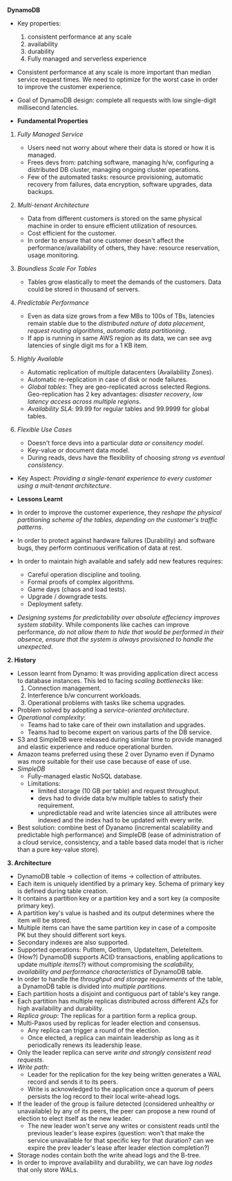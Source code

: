 **DynamoDB**
* Key properties: 
    1. consistent performance at any scale
    2. availability
    3. durability
    4. Fully managed and serverless experience
* Consistent performance at any scale is more important than median service request times. We need to optimize for the worst case in order to improve the customer experience.
* Goal of DynamoDB design: complete all requests with low single-digit millisecond latencies.

* **Fundamental Properties**
1. *Fully Managed Service*
    * Users need not worry about where their data is stored or how it is managed.
    * Frees devs from: patching software, managing h/w, configuring a distributed DB cluster, managing ongoing cluster operations.
    * Few of the automated tasks: resource provisioning, automatic recovery from failures, data encryption, software upgrades, data backups.

2. *Multi-tenant Architecture*
    * Data from different customers is stored on the same physical machine in order to ensure efficient utilization of resources.
    * Cost efficient for the customer.
    * In order to ensure that one customer doesn't affect the performance/availability of others, they have: resource reservation, usage monitoring.

3. *Boundless Scale For Tables*
    * Tables grow elastically to meet the demands of the customers. Data could be stored in thousand of servers.

4. *Predictable Performance*
    * Even as data size grows from a few MBs to 100s of TBs, latencies remain stable due to the *distributed nature of data placement*, *request routing algorithms*, *automatic data partitioning*.
    * If app is running in same AWS region as its data, we can see avg latencies of single digit ms for a 1 KB item.

5. *Highly Available*
    * Automatic replication of multiple datacenters (Availability Zones).
    * Automatic re-replication in case of disk or node failures.
    * *Global tables*: They are geo-replicated across selected Regions. Geo-replication has 2 key advantages: *disaster recovery*, *low latency access across multiple regions*.
    * *Availability SLA*: 99.99 for regular tables and 99.9999 for global tables.

6. *Flexible Use Cases*
    * Doesn't force devs into a particular *data or consitency model*.
    * Key-value or document data model.
    * During reads, devs have the flexibility of choosing *strong vs eventual consistency*.

* Key Aspect: *Providing a single-tenant experience to every customer using a mult-tenant architecture*.

* **Lessons Learnt**
* In order to improve the customer experience, they *reshape the physical partitioning scheme of the tables, depending on the customer's traffic patterns*.
* In order to protect against hardware failures (Durability) and software bugs, they perform continuous verification of data at rest.
* In order to maintain high available and safely add new features requires:
    * Careful operation discipline and tooling.
    * Formal proofs of complex algorithms.
    * Game days (chaos and load tests).
    * Upgrade / downgrade tests.
    * Deployment safety.
* *Designing systems for predictability over absolute effeciency improves system stability*. While components like caches can improve performance, *do not allow them to hide that would be performed in their absence, ensure that the system is always provisioned to handle the unexpected*.

**2. History**
* Lesson learnt from Dynamo: It was providing application direct access to database instances. This led to facing *scaling bottlenecks* like:
    1. Connection management.
    2. Interference b/w concurrent workloads.
    3. Operational problems with tasks like schema upgrades.
* Problem solved by adopting a *service-oriented architecture*.
* *Operational complexity*:
    * Teams had to take care of their own installation and upgrades.
    * Teams had to become expert on various parts of the DB service.
* S3 and SimpleDB were released during similar time to provide managed and elastic experience and reduce operational burden.
* Amazon teams preferred using these 2 over Dynamo even if Dynamo was more suitable for their use case because of ease of use.
* *SimpleDB*
    * Fully-managed elastic NoSQL database.
    * Limitations: 
        * limited storage (10 GB per table) and request throughput.
        * devs had to divide data b/w multiple tables to satisfy their requirement.
        * unpredictable read and write latencies since all attributes were indexed and the index had to be updated with every write.
* Best solution: combine best of Dyanamo (incremental scalability and predictable high performance) and SimpleDB (ease of administration of a cloud service, consistency, and a table based data model that is richer than a pure key-value store).

**3. Architecture**
* DynamoDB table -> collection of items -> collection of attributes.
* Each item is uniquely identified by a primary key. Schema of primary key is defined during table creation.
* It contains a partition key or a partition key and a sort key (a composite primary key).
* A partition key's value is hashed and its output determines where the item will be stored.
* Multiple items can have the same partition key in case of a composite PK but they should different sort keys.
* Secondary indexes are also supported.
* Supported operations: PutItem, GetItem, UpdateItem, DeleteItem.
* (How?) DynamoDB supports ACID transactions, enabling applications to update *multiple items*(?) without compromising the *scalability, availability and performance characteristics* of DynamoDB table.
* In order to handle the *throughput and storage requirements* of the table, a DynamoDB table is divided into *multiple partitions*.
* Each partition hosts a disjoint and contiguous part of table's key range.
* Each partition has multiple replicas distributed across different AZs for high availability and durability.
* *Replica group*: The replicas for a partition form a replica group.
* Multi-Paxos used by replicas for leader election and consensus.
    * Any replica can trigger a round of the election.
    * Once elected, a replica can maintain leadership as long as it periodically renews its leadership lease.
* Only the leader replica can serve *write and strongly consistent read requests*.
* *Write path*: 
    * Leader for the replication for the key being written generates a WAL record and sends it to its peers.
    * Write is acknowledged to the application once a quorum of peers persists the log record to their local write-ahead logs.
* If the leader of the group is failure detected (considered unhealthy or unavailable) by any of its peers, the peer can propose a new round of election to elect itself as the new leader.
    * The new leader won't serve any writes or consistent reads until the previous leader's lease expires (question: won't that make the service unavailable for that specific key for that duration? can we expire the prev leader's lease after leader election completion?)
* Storage nodes contain both the write ahead logs and the B-tree.
* In order to improve availability and durability, we can have *log nodes* that only store WALs.